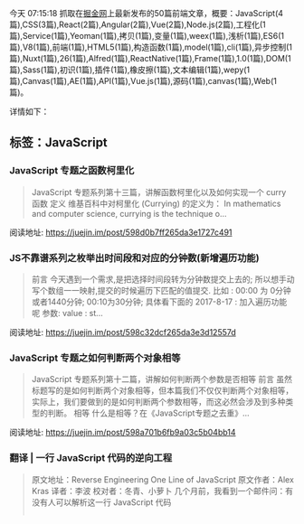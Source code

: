 今天 07:15:18 抓取在[掘金网](https://juejin.im/)上最新发布的50篇前端文章，概要：JavaScript(4篇),CSS(3篇),React(2篇),Angular(2篇),Vue(2篇),Node.js(2篇),工程化(1篇),Service(1篇),Yeoman(1篇),拷贝(1篇),变量(1篇),weex(1篇),浅析(1篇),ES6(1篇),V8(1篇),前端(1篇),HTML5(1篇),构造函数(1篇),model(1篇),cli(1篇),异步控制(1篇),Nuxt(1篇),26(1篇),Alfred(1篇),ReactNative(1篇),Frame(1篇),1.0(1篇),DOM(1篇),Sass(1篇),初识(1篇),插件(1篇),橡皮擦(1篇),文本编辑(1篇),wepy(1篇),Canvas(1篇),AE(1篇),API(1篇),Vue.js(1篇),源码(1篇),canvas(1篇),Web(1篇)。

详情如下：

## 标签：JavaScript
### JavaScript 专题之函数柯里化
>  JavaScript 专题系列第十三篇，讲解函数柯里化以及如何实现一个 curry 函数 定义 维基百科中对柯里化 (Currying) 的定义为： In mathematics and computer science, currying is the technique o…

阅读地址: https://juejin.im/post/598d0b7ff265da3e1727c491

### JS不靠谱系列之枚举出时间段和对应的分钟数(新增遍历功能)
> 前言 今天遇到一个需求,是把选择时间段转为分钟数提交上去的; 所以想手动写个数组一一映射,提交的时候遍历下匹配的值提交. 比如 : 00:00 为 0分钟或者1440分钟; 00:10为30分钟; 具体看下面的 2017-8-17 : 加入遍历功能呢 参数: value : st…

阅读地址: https://juejin.im/post/598c32dcf265da3e3d12557d

### JavaScript 专题之如何判断两个对象相等
>  JavaScript 专题系列第十二篇，讲解如何判断两个参数是否相等 前言 虽然标题写的是如何判断两个对象相等，但本篇我们不仅仅判断两个对象相等，实际上，我们要做到的是如何判断两个参数相等，而这必然会涉及到多种类型的判断。 相等 什么是相等？在《JavaScript专题之去重》…

阅读地址: https://juejin.im/post/598a701b6fb9a03c5b04bb14

### 翻译 | 一行 JavaScript 代码的逆向工程
>  原文地址：Reverse Engineering One Line of JavaScript 原文作者：Alex Kras 译者：李波 校对者：冬青、小萝卜 几个月前，我看到一个邮件问：有没有人可以解析这一行 JavaScript 代码 <pre id=p><script>n…

阅读地址: https://juejin.im/post/5988411251882526185d634a

## 标签：CSS
### CSS Grid 网格布局
> CSS Grid是一个强大的 web 二维布局工具，能够以行和列来进行布局； 1. 网格容器 通过设置display的属性为grid或inline-grid来创建网格容器； display: grid 默认行排列，宽度为容器的宽度； .container{ display: gr…

阅读地址: https://juejin.im/post/5924db2e2f301e006b34ddd1

### CSS入门指南-4：页面布局
>  这是《CSS设计指南》的读书笔记，用于加深学习效果。 display 属性 display是 CSS 中最重要的用于控制布局的属性。每个元素都有一个默认的 display 值。对于大多数元素它们的默认值通常是 block 或 inline 。一个 block 元素通常被叫做块级…

阅读地址: https://juejin.im/post/598c4d93f265da3e2c70fbc0

### [译] 渐进增强的 CSS 布局：从浮动到 Flexbox 到 Grid
>  原文地址：Progressively Enhancing CSS Layout: From Floats To Flexbox To Grid 原文作者：Manuel Matuzović 译文出自：掘金翻译计划 本文永久链接：https://github.com/xitu/go…

阅读地址: https://juejin.im/post/5987acfd6fb9a03c502288f3

## 标签：React
### 学习 React.js 比你想象的要简单
>  原文地址：Learning React.js is easier than you think 原文作者：Samer Buna 译文出自：掘金翻译计划 本文永久链接：https://github.com/xitu/gold-miner/blob/master/TODO/lear…

阅读地址: https://juejin.im/post/599156cc6fb9a03c3a25db08

### 聊聊 React Router v4 的设计思想
> React Router v4 发布已经有几个月了，但好像并没有得到太多人的青睐，大家（包括我们团队自己）还是习惯使用v2、v3版本。这一方面是因为v4版本是一次破坏性的升级，从v2、v3 升级到v4，必需要大量重写原有的路由相关的代码，对于已经稳定的项目，一般是不会轻易尝试这种…

阅读地址: https://juejin.im/post/5986d1456fb9a03c3f405bd2

## 标签：Angular
### 解密Angular WebWorker Renderer (二)
>  很开心再次遇见你，接着上回分解。先把与通讯相关的类介绍完毕。与WebWorkerRendererFactory2类对应的就是WebWorkerRenderer2类，该类从类结构中就可以看出包含了各种对DOM节点的操作函数，基本覆盖原生JS的DOM操作函数。特别注意，该类里面的操…

阅读地址: https://juejin.im/post/598953e46fb9a03c484501cb

### 解密 Angular WebWorker Renderer (一)
> 本文主要介绍Angular中的黑科技之WebWorker Renderer，使用Worker线程渲染如何渲染页面？从源码的角度切入，带领带大家看个究竟。先来做个对比开发框架版本：Angular 4.x项目地址：Charway/angular-webworker-renderer-…

阅读地址: https://juejin.im/post/598952a96fb9a03c4300952c

## 标签：Vue
### Vue 组件库实践和设计
> 现在前端的快速发展，已经让组件这个模式变的格外重要。对于市面上的组件库，虽然能满足大部分的项目，但是一些小型细节方面和使用方面，或者UI库存在的一些bug，会让人很头疼。 那我们应该如何面对解决这些问题。俗话说自己动手丰衣足食。有些组件不用刻意去造。应该考虑如何去打造一个快速，兼…

阅读地址: https://juejin.im/post/598965bd5188256da941872c

### 基于文本相似度算法，分析 Vue 是抄出来的框架吗？
> 本周一篇指摘 Vue 抄袭 Angular 的文章一石激起千层浪。为此，笔者作为中立吃瓜的 React 用户，分析了 13 个主流前端框架版本上万个变量的命名风格，应用自然语言处理中的文本相似度算法进行了分析，以对这一论点的有效性做出客观的评价。 思路 在分析书籍抄袭、论文查重等…

阅读地址: https://juejin.im/post/5985abf9f265da3e345f4f97

## 标签：Node.js
###  带你用 Vue 全家桶和 Node.js 完成一个聚合应用
>  平时会经常浏览一些网站充电，但是老是需要切换网站也很麻烦，所以就有了做这个小项目的想法。通过爬虫抓取一些网站，然后整合在一个应用中。虽然是个简单应用，但是五脏六腑俱全，适合 Vue 的新手学习。 项目地址 项目技术栈 Vue 全家桶 语言：ES6 UI：这里使用了Element…

阅读地址: https://juejin.im/post/59857c616fb9a03c5c6ffa91

### [译] 所有你需要知道的关于完全理解 Node.js 事件循环及其度量
>  原文地址：All you need to know to really understand the Node.js Event Loop and its Metrics 原文作者：Daniel Khan 译文出自：掘金翻译计划 本文永久链接：https://github.co…

阅读地址: https://juejin.im/post/5984816a518825265674c8f6

## 标签：工程化
### 【上海线下活动】Web前端工程化架构实践 -- 沪江技术沙龙
> 报名链接：http://www.huodongxing.com/event/5399668594900 Web前端工程化历经了：2011年的Shell＆(YUICompress || Google Closure Compiler)；基于Node.js的前端工具浮现，2013年G…

阅读地址: https://juejin.im/post/598bc9625188257d86430dea

## 标签：Service
### [译] 理解 Service Workers
>  原文地址：Understanding Service Workers 原文作者：Adnan Chowdhury 译文出自：掘金翻译计划 本文永久链接：https://github.com/xitu/gold-miner/blob/master/TODO/understandin…

阅读地址: https://juejin.im/post/599163316fb9a03c3c14d751

## 标签：Yeoman
### 使用Yeoman定制前端脚手架
> 首先附上Yeoman官网：http://yeoman.io/ 我制作的前端脚手架：generator-jake-front 以及我在前端同学的分享会上的分享ppt：yeoman.key 如果想快速制作一个脚手架，并且不需要实现特别复杂的定制化，看完这篇文章足够，如果想要实现复杂的…

阅读地址: https://juejin.im/post/5991f2975188257c666c64f4

## 标签：拷贝
### ES6 变量声明与赋值：值传递、浅拷贝与深拷贝详解
>  ES6 变量声明与赋值：值传递、浅拷贝与深拷贝详解归纳于笔者的现代 JavaScript 开发：语法基础与实践技巧系列文章。本文首先介绍 ES6 中常用的三种变量声明方式，然后讨论了 JavaScript 按值传递的特性，最后介绍了复合类型拷贝的技巧；有兴趣的可以阅读下一章节 …

阅读地址: https://juejin.im/post/5991549af265da3e345f6e6d

## 标签：变量
### ES6 变量作用域与提升：变量的生命周期详解
>  ES6 变量作用域与提升：变量的生命周期详解从属于笔者的现代 JavaScript 开发：语法基础与实践技巧系列文章。本文详细讨论了 JavaScript 中作用域、执行上下文、不同作用域下变量提升与函数提升的表现、顶层对象以及如何避免创建全局对象等内容；建议阅读前文 ES6 …

阅读地址: https://juejin.im/post/59905bea6fb9a03c34192c51

## 标签：weex
###  weex页面传参
>  本文来自尚妆前端团队南洋 发表于尚妆github博客，欢迎订阅！ 前言 我司在weex上的应用是保证三端统一，为了延续web开发体验，统一在三端的跳转都采用url的形式，即采用<\a>组件，或者自定义的openUrl方法进行跳转。 假如现在点击B按钮跳转到/b.html页面，在…

阅读地址: https://juejin.im/post/59900547f265da3e135778fe

## 标签：浅析
### 浅析 Hexo 搭建博客的原理
> 一直在用 Hexo 写博客，但是对其原理并不是很清晰，在网上找了一些资料，对 Hexo 有了新的认识，现在就来记录一下 使用 Hexo + github pages 搭建博客 记得刚开始知道 Hexo + github pages 搭建博客是在 2016 年，那时候，闺蜜非常激动…

阅读地址: https://juejin.im/post/598eeaff5188257d592e55bb

## 标签：ES6
### 《深入理解ES6》中的代码片段，你能猜对几个？
> 花了3个周末看完了《深入理解ES6》，其中有许多代码段以及文字描述和我“常识”有些出入，因此记录了下来并加以验证。 有些代码段还是蛮有趣的，在此分享下。正在阅读屏幕的你，能“猜”对几个代码片段呢？ 每个代码片段均有编号，格式为为try-xxx-yyy或note-xxx-yyy，其…

阅读地址: https://juejin.im/post/598e6eed6fb9a03c543ebe02

## 标签：V8
### 【译】如何学习V8开发
>  原文链接：How do I get started with V8 development? 作者：Franziska Hinkelmann 你是否有兴趣理解更多关于编译器、虚拟机、JavaScript引擎的知识，或者贡献V8项目 你也许曾没上过编译原理的课程或者没有c++编程…

阅读地址: https://juejin.im/post/598e63b76fb9a03c4300a49e

## 标签：前端
### 在台湾参加前端大会是什么体验？
>  前几天有幸受邀前去台湾参加Modernweb会议，并做了主题分享。两天的前端会议见闻让我对台湾的前端环境有更深入的了解，接下去我想从会议形式、主题、氛围、企业几个方面跟大家分享我的见闻。 形式今年的大会选择在台湾大学里面举办，地点是台大的社会科学院，一栋新建不久的教学楼（感觉他…

阅读地址: https://juejin.im/post/5991dd9351882548630c1670

## 标签：HTML5
### 从HTML5与PromiseA+规范来看事件循环
> 写在最前 本次分享一下从HTML5与PromiseA+规范来迅速理解一波事件循环中的microtask 与macrotask。 欢迎关注我的博客，不定期更新中—— ## 先来看段代码 setTimeout(function() { console.log('setTimeout1…

阅读地址: https://juejin.im/post/598c595d6fb9a03c5f0c80e9

## 标签：构造函数
### 回顾Javascript构造函数
>  长期更新文章 喜欢的start下 start https://github.com/asd0102433/blog 构造函数已经是老生常谈的事情了。这里讲一些比较基础的东西。 先看下一个例子 function Book(name) { if (!(this instanceof…

阅读地址: https://juejin.im/post/598c02e66fb9a03c4e18c2c8

## 标签：model
### v-model指令在组件中怎么玩
>  作者：孙辉，美团金融前端团队成员。15年毕业加入美团，相信技术，更相信技术只是大千世界里知识的一种，个人博客: https://sunyuhui.com 备注：文章内容和案例均基于Vue2（具体版本为Vue2.3.4） 笔者最近在写组件的时候，遇到了 v-model 的使用问题…

阅读地址: https://juejin.im/post/598bf7a3f265da3e252a1d6a

## 标签：cli
### 在 vue-cli 脚手架中引用 jQuery、bootstrap 以及使用 sass、less 编写 css [vue-cli配置入门]
> 写在前面： 本文是vue-手摸手教你使用vue-cli脚手架-详细步骤图文解析之后，又一篇关于vue-cli脚手架配置相关的文章，因为有些文章步骤不够清晰，当时我引入JQuery、bootstrap的时候颇费了一番功夫，所以本文的步骤会尽量详细一点。有需要的朋友可以做一下参考，喜…

阅读地址: https://juejin.im/post/5986f5c8f265da3e0e1053cf

## 标签：异步控制
### 使用async实现异步控制
> async官方DOC 介绍 node安装 npm install async --save使用 var async = require('async')js文件 https://github.com/caolan/async/tree/master/dist async提供了很多…

阅读地址: https://juejin.im/post/5991f4826fb9a03c476d976d

## 标签：Nuxt
### 美团点评点餐 Nuxt.js 实战
> 一、背景在今年年初我开始接触vue的时候，就发现在vue官方文档中“服务端渲染”的一节中提到了Nuxt.js框架，SSR这种方式对于首屏的加载时间优化显而易见，同时还可以方便的进行SEO。美团点评的点餐业务中，数据平台因为其数据量大的特点，首页加载时间很长，非常适合进行SSR改造…

阅读地址: https://juejin.im/post/598aabe96fb9a03c335a8dde

## 标签：26
### 前端每周清单第 26 期：Node.js 微服务实践，Vue.js 与 GraphQL，Angular 组件技巧，HeadlessChrome 攻防
> 作者：王下邀月熊 编辑：徐川 前端每周清单专注前端领域内容，以对外文资料的搜集为主，帮助开发者了解一周前端热点；分为新闻热点、开发教程、工程实践、深度阅读、开源项目、巅峰人生等栏目。欢迎关注【前端之巅】微信公众号（ID：frontshow），及时获取前端每周清单。 新闻热点 国内…

阅读地址: https://juejin.im/post/59916dd6f265da3e20770e63

## 标签：Alfred
### 用 Node.js 把玩一番 Alfred Workflow
>  本文首发在个人博客：http://muyunyun.cn/posts/4c23be51/ 插件地址(集成Github、掘金、知乎、淘宝等搜索) 作为 Mac 上常年位居神器榜第一位的软件来说，Alfred 给我们带来的便利是不言而喻的，其中 workflow(工作流) 功不可没…

阅读地址: https://juejin.im/post/598a3203f265da3e213effd8

## 标签：ReactNative
### ReactNative学习笔记十三之布局详细解析
> 又是一周过去了，似乎上周我只更新了一篇文章，最近工作实在太忙，望大家见谅。今天要讲的还是布局相关的，之前已经对布局中主要属性做了介绍，这次，会对布局中其他属性进行介绍。 alignSelf alignSelf是指相对于父容器，自身的位置，有auto,flex-start,flex…

阅读地址: https://juejin.im/post/59898948f265da3e282bd030

## 标签：Frame
### 翻译 | 使用A-Frame打造WebVR版《我的世界》
>  原文地址：Minecraft in WebVR with HTML Using A-Frame 原文作者：Kevin Ngo 译者：Felix 校对：阿希 我是 Kevin Ngo，一名就职于 Mozilla VR 团队的 web 虚拟现实开发者，也是 A-Frame 的核心开…

阅读地址: https://juejin.im/post/59917b13f265da3e1d211f61

## 标签：1.0
### 腾讯发布 Omix 1.0 - 用 JSX 或 hyperscript 创建用户界面
> Omix 1.0 https://user-gold-cdn.xitu.io/2017/8/8/bbe2ce1c1e7e925005df0f1cc8938374 今天，腾讯正式开源发布 Omix 1.0， 让开发者使用 JSX 或 hyperscript 创建用户界面。 Gith…

阅读地址: https://juejin.im/post/59892e5cf265da3e277803c8

## 标签：DOM
### 如何实现一个基于 DOM 的模板引擎
>  题图：Vincent Guth 注：本文所有代码均可在本人的个人项目colon中找到，本文也同步到了知乎专栏 可能你已经体会到了 Vue 所带来的便捷了，相信有一部分原因也是因为其基于 DOM 的语法简洁的模板渲染引擎。这篇文章将会介绍如何实现一个基于 DOM 的模板引擎（就像…

阅读地址: https://juejin.im/post/59892b656fb9a03c445ddafe

## 标签：Sass
### 常用 SCSS 总结（持续更新）
> //伸缩盒（旧） @mixin box{display: -webkit-box;display: box;} @mixin pack-c{@include box;-webkit-box-pack:center;box-pack:center;} @mixin align-c{…

阅读地址: https://juejin.im/post/59891d1e51882525d45c05d3

## 标签：初识
### 初识RxJS
> 什么是Rx.JS? Rx.JS是英文 Reactive Extensions for JavaScript 的缩写.翻译成中文就是:JavaScript的响应式扩展.其主要的功能就是利用响应式编程的模式来实现JavaScript的异步式编程. 相对于JavaScript中其它的异…

阅读地址: https://juejin.im/post/5988ad175188250f7e00cd5c

## 标签：插件
### 基于 Vue.js 的消息气泡插件
> 之前介绍了一款基于vue的文本折行显示组件ellipisis-plus，今天介绍一款仿照QQ消息气泡的插件vue-bubble，演示地址在这里。 仿照QQ消息气泡想法的起源是来自掘金的安卓小伙伴们，看到他们在安卓平台实现了这种效果，所以想迁移到web上。在这里要感谢他们。 先放张…

阅读地址: https://juejin.im/post/598832486fb9a03c594587fd

## 标签：橡皮擦
### canvas 基础系列（一）之实现抽奖刮刮卡（橡皮擦）
>  笔主最近一个多月以来 “深入“ 研究了 canvas 的实现原理，一口气读完了 《HTML5 Canvas 核心技术》这本书；而这一切以及这篇文章的诞生，都源于笔主公司的一位实习产品经理~ 这位实习生拥有刚毕业时的血气方刚，以及天马行空的想象力；他从未考虑过项目的实际需求，以及…

阅读地址: https://juejin.im/post/59881ced51882525bd3562ab

## 标签：文本编辑
### 人人都会写的富文本编辑器
> 这个本来是给 vm-manager 写的一个富文本编辑器，后来觉得独立出来维护比较方便，就单独分离出来放到NPM。之所以说人人都会写, 是因为这个组件实现起来确实比较简单，不需要很厉害的Js水平, 基本是对document.execCommand()指令的绑定。在此将过程分享给大…

阅读地址: https://juejin.im/post/5987c4a66fb9a03c5539cfce

## 标签：wepy
### 深入wepy小程序组件化框架
> wepy是一个优秀的微信小程序组件化框架，突破了小程序的限制，支持了npm包加载以及组件化方案，并且在性能优化方面也下了功夫，不管之后项目是否会使用到，该框架组件化编译方案都是值得学习和深入的。 本文同步于个人博客 http://www.imhjm.com/article/597…

阅读地址: https://juejin.im/post/5987370e6fb9a03c42430a30

## 标签：Canvas
### 一个少女心满满的例子带你入门 Canvas
> canvas入门 本文首发于我的个人博客：http://cherryblog.site/ github项目地址：https://github.com/sunshine940326/canvasStar 项目演示地址：https://sunshine940326.github.io…

阅读地址: https://juejin.im/post/5986d6e1f265da3e241e8cdb

## 标签：AE
### 用视频软件AE + bodymovin制作网页动画
> 我们知道，做动画有多种形式，可以用CSS的animation，也可以用Canvas，或者是用JS控制CSS的属性形成动画。我们经常使用CSS做一些比较简单的动画，像过度、加载的动画，对于一些比较复杂的，可能会做成gif，或者是用Canvas，使用Canvas的控制粒度可以很细，同…

阅读地址: https://juejin.im/post/5986d4575188256dcf65cd5a

## 标签：API
### 捋一捋容易被忽略的API用法
> Date 获取某月的天数 下一月的第0天就是当前月的最后一天。 function daysInMonth(year, month) { let date = new Date(year, month + 1, 0); return date.getDate(); } // 注意在…

阅读地址: https://juejin.im/post/5985d7aef265da3e1727b0ab

## 标签：Vue.js
### 手摸手教你使用vue-cli脚手架-详细步骤图文解析[vue入门]
> 写在前面： 使用 vue-cli 可以快速创建 vue 项目，vue-cli很好用，但是在最初搭建环境安装vue-cli及相关内容的时候，对一些人来说是很头疼的一件事情，本人在搭建vue-cli的项目环境的时候也是踩了相当多的坑，特此写了一篇搭建环境的教程，每一步尽量详细解析。需…

阅读地址: https://juejin.im/post/597eee92f265da3e2e56e37c

## 标签：源码
### 探索 vue-spa 全家桶项目,解析配置,目录结构,路由以及状态管理的实现,附源码
> 1.简介 项目是一个简单的权限管理页面,分为3个页面, 首页,账户中心,登录页 通过vue-router 对于路由做权限控制, 首页无需登录,跳转账户中心会自动检索是否登录, 登录之后首页的登录按钮变为退出按钮, 页面之间的的状态管理全部通过vuex进行管理 项目演示 项目用到的…

阅读地址: https://juejin.im/post/59916da2f265da3e154b202c

## 标签：canvas
### 基于canvas实现波浪式绘制图片
> 写在最前 本次的分享是一个基于canvas的更新图片特效实现。其中主要涉及canvas中getImageData()、putImageData()、toDataURL()方法的使用。效果请看下面。 欢迎关注我的博客，不定期更新中—— PS:请在本地服务器中打开页面，因谷歌浏览器中…

阅读地址: https://juejin.im/post/598471e3f265da3e2a2f8147

## 标签：Web
### Web 端的下一代三维图形
>  原文地址：Next-generation 3D Graphics on the Web 原文作者：Dean Jackson 译文出自：掘金翻译计划 本文永久链接：https://github.com/xitu/gold-miner/blob/master/TODO/next-g…

阅读地址: https://juejin.im/post/5983208c5188253c6f2d185d